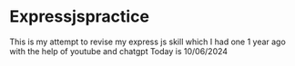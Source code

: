 # Expressjspractice
This is my attempt to revise my express js skill which I had one 1 year ago with the help of youtube  and chatgpt
Today is 10/06/2024

